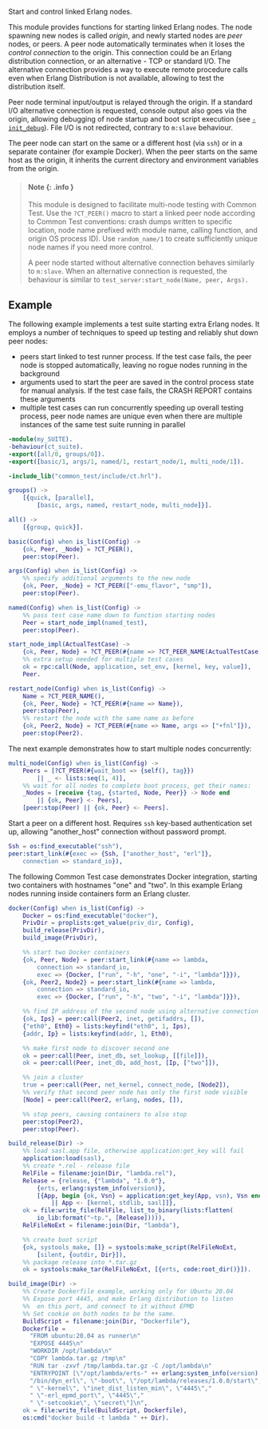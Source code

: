 <!--
%% %CopyrightBegin%
%%
%% SPDX-License-Identifier: Apache-2.0
%%
%% Copyright WhatsApp Inc. and its affiliates. All rights reserved.
%% Copyright Ericsson AB 2022-2025. All Rights Reserved.
%%
%% Licensed under the Apache License, Version 2.0 (the "License");
%% you may not use this file except in compliance with the License.
%% You may obtain a copy of the License at
%%
%%     http://www.apache.org/licenses/LICENSE-2.0
%%
%% Unless required by applicable law or agreed to in writing, software
%% distributed under the License is distributed on an "AS IS" BASIS,
%% WITHOUT WARRANTIES OR CONDITIONS OF ANY KIND, either express or implied.
%% See the License for the specific language governing permissions and
%% limitations under the License.
%%
%% %CopyrightEnd%
-->
Start and control linked Erlang nodes.

This module provides functions for starting linked Erlang nodes. The node
spawning new nodes is called _origin_, and newly started nodes are _peer_ nodes,
or peers. A peer node automatically terminates when it loses the _control
connection_ to the origin. This connection could be an Erlang distribution
connection, or an alternative - TCP or standard I/O. The alternative connection
provides a way to execute remote procedure calls even when Erlang Distribution
is not available, allowing to test the distribution itself.

Peer node terminal input/output is relayed through the origin. If a standard I/O
alternative connection is requested, console output also goes via the origin,
allowing debugging of node startup and boot script execution (see
[`-init_debug`](`e:erts:erl_cmd.md#init_debug`)). File I/O is not redirected,
contrary to `m:slave` behaviour.

The peer node can start on the same or a different host (via `ssh`) or in a
separate container (for example Docker). When the peer starts on the same host
as the origin, it inherits the current directory and environment variables from
the origin.

> #### Note {: .info }
>
> This module is designed to facilitate multi-node testing with Common Test. Use
> the `?CT_PEER()` macro to start a linked peer node according to Common Test
> conventions: crash dumps written to specific location, node name prefixed with
> module name, calling function, and origin OS process ID). Use `random_name/1`
> to create sufficiently unique node names if you need more control.
>
> A peer node started without alternative connection behaves similarly to
> `m:slave`. When an alternative connection is requested, the behaviour is
> similar to `test_server:start_node(Name, peer, Args).`

## Example

The following example implements a test suite starting extra Erlang nodes. It
employs a number of techniques to speed up testing and reliably shut down peer
nodes:

- peers start linked to test runner process. If the test case fails, the peer
  node is stopped automatically, leaving no rogue nodes running in the
  background
- arguments used to start the peer are saved in the control process state for
  manual analysis. If the test case fails, the CRASH REPORT contains these
  arguments
- multiple test cases can run concurrently speeding up overall testing process,
  peer node names are unique even when there are multiple instances of the same
  test suite running in parallel

```erlang
-module(my_SUITE).
-behaviour(ct_suite).
-export([all/0, groups/0]).
-export([basic/1, args/1, named/1, restart_node/1, multi_node/1]).

-include_lib("common_test/include/ct.hrl").

groups() ->
    [{quick, [parallel],
        [basic, args, named, restart_node, multi_node]}].

all() ->
    [{group, quick}].

basic(Config) when is_list(Config) ->
    {ok, Peer, _Node} = ?CT_PEER(),
    peer:stop(Peer).

args(Config) when is_list(Config) ->
    %% specify additional arguments to the new node
    {ok, Peer, _Node} = ?CT_PEER(["-emu_flavor", "smp"]),
    peer:stop(Peer).

named(Config) when is_list(Config) ->
    %% pass test case name down to function starting nodes
    Peer = start_node_impl(named_test),
    peer:stop(Peer).

start_node_impl(ActualTestCase) ->
    {ok, Peer, Node} = ?CT_PEER(#{name => ?CT_PEER_NAME(ActualTestCase)}),
    %% extra setup needed for multiple test cases
    ok = rpc:call(Node, application, set_env, [kernel, key, value]),
    Peer.

restart_node(Config) when is_list(Config) ->
    Name = ?CT_PEER_NAME(),
    {ok, Peer, Node} = ?CT_PEER(#{name => Name}),
    peer:stop(Peer),
    %% restart the node with the same name as before
    {ok, Peer2, Node} = ?CT_PEER(#{name => Name, args => ["+fnl"]}),
    peer:stop(Peer2).
```

The next example demonstrates how to start multiple nodes concurrently:

```erlang
multi_node(Config) when is_list(Config) ->
    Peers = [?CT_PEER(#{wait_boot => {self(), tag}})
        || _ <- lists:seq(1, 4)],
    %% wait for all nodes to complete boot process, get their names:
    _Nodes = [receive {tag, {started, Node, Peer}} -> Node end
        || {ok, Peer} <- Peers],
    [peer:stop(Peer) || {ok, Peer} <- Peers].
```

Start a peer on a different host. Requires `ssh` key-based authentication set
up, allowing "another_host" connection without password prompt.

```erlang
Ssh = os:find_executable("ssh"),
peer:start_link(#{exec => {Ssh, ["another_host", "erl"]},
    connection => standard_io}),
```

The following Common Test case demonstrates Docker integration, starting two
containers with hostnames "one" and "two". In this example Erlang nodes running
inside containers form an Erlang cluster.

```erlang
docker(Config) when is_list(Config) ->
    Docker = os:find_executable("docker"),
    PrivDir = proplists:get_value(priv_dir, Config),
    build_release(PrivDir),
    build_image(PrivDir),

    %% start two Docker containers
    {ok, Peer, Node} = peer:start_link(#{name => lambda,
        connection => standard_io,
        exec => {Docker, ["run", "-h", "one", "-i", "lambda"]}}),
    {ok, Peer2, Node2} = peer:start_link(#{name => lambda,
        connection => standard_io,
        exec => {Docker, ["run", "-h", "two", "-i", "lambda"]}}),

    %% find IP address of the second node using alternative connection RPC
    {ok, Ips} = peer:call(Peer2, inet, getifaddrs, []),
    {"eth0", Eth0} = lists:keyfind("eth0", 1, Ips),
    {addr, Ip} = lists:keyfind(addr, 1, Eth0),

    %% make first node to discover second one
    ok = peer:call(Peer, inet_db, set_lookup, [[file]]),
    ok = peer:call(Peer, inet_db, add_host, [Ip, ["two"]]),

    %% join a cluster
    true = peer:call(Peer, net_kernel, connect_node, [Node2]),
    %% verify that second peer node has only the first node visible
    [Node] = peer:call(Peer2, erlang, nodes, []),

    %% stop peers, causing containers to also stop
    peer:stop(Peer2),
    peer:stop(Peer).

build_release(Dir) ->
    %% load sasl.app file, otherwise application:get_key will fail
    application:load(sasl),
    %% create *.rel - release file
    RelFile = filename:join(Dir, "lambda.rel"),
    Release = {release, {"lambda", "1.0.0"},
        {erts, erlang:system_info(version)},
        [{App, begin {ok, Vsn} = application:get_key(App, vsn), Vsn end}
            || App <- [kernel, stdlib, sasl]]},
    ok = file:write_file(RelFile, list_to_binary(lists:flatten(
        io_lib:format("~tp.", [Release])))),
    RelFileNoExt = filename:join(Dir, "lambda"),

    %% create boot script
    {ok, systools_make, []} = systools:make_script(RelFileNoExt,
        [silent, {outdir, Dir}]),
    %% package release into *.tar.gz
    ok = systools:make_tar(RelFileNoExt, [{erts, code:root_dir()}]).

build_image(Dir) ->
    %% Create Dockerfile example, working only for Ubuntu 20.04
    %% Expose port 4445, and make Erlang distribution to listen
    %%  on this port, and connect to it without EPMD
    %% Set cookie on both nodes to be the same.
    BuildScript = filename:join(Dir, "Dockerfile"),
    Dockerfile =
      "FROM ubuntu:20.04 as runner\n"
      "EXPOSE 4445\n"
      "WORKDIR /opt/lambda\n"
      "COPY lambda.tar.gz /tmp\n"
      "RUN tar -zxvf /tmp/lambda.tar.gz -C /opt/lambda\n"
      "ENTRYPOINT [\"/opt/lambda/erts-" ++ erlang:system_info(version) ++
      "/bin/dyn_erl\", \"-boot\", \"/opt/lambda/releases/1.0.0/start\","
      " \"-kernel\", \"inet_dist_listen_min\", \"4445\","
      " \"-erl_epmd_port\", \"4445\","
      " \"-setcookie\", \"secret\"]\n",
    ok = file:write_file(BuildScript, Dockerfile),
    os:cmd("docker build -t lambda " ++ Dir).
```
